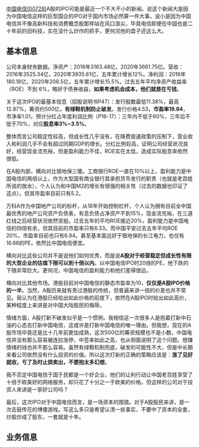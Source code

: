  [中国电信(00728)​](http://xueqiu.com/S/00728) A股的IPO可能是最近一个不大不小的新闻。说这个新闻大是因为中国电信这样的巨型国企的IPO对于国内市场必然算一件大事，说小是因为中国电信并不像高新科技和消费概念股那样站在风口浪尖，毕竟电信即便在中国也是二十年前的旧科技，实在没什么炒作的抓手，更何况他的盘子还这么大。

## 基本信息

公司本身财务数据。净资产：2016年3163.48亿，2020年3661.75亿。营收：2016年3525.34亿，2020年3935.61亿，五年累计增长12%。净利润：2016年180.18亿，2020年208.5亿，五年累计增长15.5%。过去五年平均净资产收益率（ROE）不到 6%，略好于债券收益，**如果考虑机会成本，他们就是在亏钱**。

关于这次IPO的最基本信息（招股说明书P47）：发行股数最低11.38%，最高12.87%，筹资约500亿，**有绿鞋机制防止破发**。发行价格4.53，**市盈率19.84**，市净率1.01。预计分红占年度利润比例（P16-17）：三年内不低于60%，三年后不低于70%，对应**股息率3%~3.5%**。

整体而言公司稳定性较高，但成长性几乎没有，在降费提速政策的压制下，营业收入和利润几乎不会有超过同期GDP的增长。分红比例较高，证明公司经营状况良好，经营现金流充裕，但是盈利能力不佳，ROE实在太低，造成实际股息率依然很低。

在A股内部，横向对比银地保三傻。工商银行ROE一直在10%以上，盈利能力是中国电信的两倍以上，作为大型国有商业银行其承担货币发行的职责（也就是老百姓所说的放水），个人认为和中国M2的增长有很强的相关性（过去的数据也印证了这点）。但其市盈率目前只有5.2。

万科A作为中国地产公司的标杆，从18年开始控制杠杆，个人认为拥有目前全中国最优秀的地产公司资产负债表，有息负债占净资产不到15%，现金流充裕，在三道红线之后经营状况依然坚挺。过去五年的平均ROE接近20%，盈利能力是中国电信的四倍有余，但其目前的市盈率只有6.33。而中国平安过去五年平均ROE 20%，市盈率目前也只有6.94。甚至基本面远好于银地保的长江电力，也仅有16.66的PE，依然比中国电信便宜。

横向对比这些公司并不是说他们如何优秀，而是说**A股对于经营稳定但成长性有限的大型企业的估值下限可以到十倍以内**。以中国电信IPO时20倍的PE，他下跌的下限非常巨大。更何况，中国电信的盈利能力和他们差得很远。

横向对比其他市场。港股目前对中国电信的静态市盈率为10，**仅仅是A股IPO价格的一半**。当然，A股历来就有贵过港股的传统，但普遍来讲一倍的价差也并不常见。我认为在港股已经给出如此价格的前提下，依然在A股IPO时给出如此高价，某种程度上来讲是对中国大陆股民的侮辱。

情绪方面，A股打新不破发似乎是一个惯例。我相信这一次很多人是抱着打新中石油的心态去打新中国电信，这或许是打新中国电信的唯一理由。但我想，现在的A股市场毕竟还是比十几年前更加成熟，这次500亿的筹资规模也不是小数，中国电信并没有那么容易被连拉涨停，中签率如此之高，也从侧面说明了这个问题。想赚情绪的钱也并不那么容易。虽然有绿鞋机制兜底，破发的可能性不大，但是中长期来看公司依然没有什么投资的价值。所以这次打新的正确的策略应该是：**涨了见好就收，亏了及时止损卖出，不要抱太多幻想**。

我不否定中国电信于国于民都是一个好企业，他们的让利行动让中国老百姓享受了十倍于欧美好的网络服务，却只花了十分之一于欧美的价格。但这样的公司对于投资人来讲是一家好公司吗？

最后，这次IPO对于中国电信而言，是一场资本的围猎。对于A股股民来讲，是一次击鼓传花的博傻游戏。写这么多只是希望认清一些事实，不要中了资本的全套，炒股炒成了股东，一套就是十年。

## 业务信息